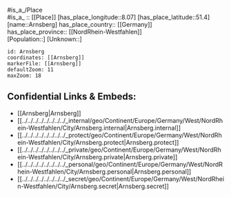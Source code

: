 ﻿---
location: [51.4,8.07] 
mapzoom: [7,12] 
mapmarker: city 
type: City
tags:
- geo/City


SpocWebEntityId: 28878
isDeleted: false
confidential: public

---
#is_a_/Place  
#is_a_ :: [[Place]] 
[has_place_longitude::8.07] 
[has_place_latitude::51.4] 
[name::Arnsberg] 
has_place_country:: [[Germany]]  
has_place_province:: [[NordRhein-Westfahlen]]  
[Population::] 
[Unknown::] 


```leaflet
id: Arnsberg
coordinates: [[Arnsberg]] 
markerFile: [[Arnsberg]] 
defaultZoom: 11 
maxZoom: 18
```


## Confidential Links & Embeds: 
- [[Arnsberg|Arnsberg]]  
- [[../../../../../../../../_internal/geo/Continent/Europe/Germany/West/NordRhein-Westfahlen/City/Arnsberg.internal|Arnsberg.internal]] 
- [[../../../../../../../../_protect/geo/Continent/Europe/Germany/West/NordRhein-Westfahlen/City/Arnsberg.protect|Arnsberg.protect]] 
- [[../../../../../../../../_private/geo/Continent/Europe/Germany/West/NordRhein-Westfahlen/City/Arnsberg.private|Arnsberg.private]] 
- [[../../../../../../../../_personal/geo/Continent/Europe/Germany/West/NordRhein-Westfahlen/City/Arnsberg.personal|Arnsberg.personal]] 
- [[../../../../../../../../_secret/geo/Continent/Europe/Germany/West/NordRhein-Westfahlen/City/Arnsberg.secret|Arnsberg.secret]] 
